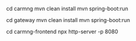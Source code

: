 cd carmng
mvn clean install
mvn spring-boot:run

cd gateway
mvn clean install
mvn spring-boot:run

cd carmng-frontend
npx http-server -p 8080
